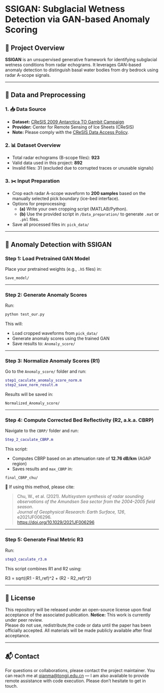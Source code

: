 # SSIGAN: Subglacial Wetness Detection via GAN-based Anomaly Scoring

## 📘 Project Overview

**SSIGAN** is an unsupervised generative framework for identifying subglacial wetness conditions from radar echograms. It leverages GAN-based anomaly detection to distinguish basal water bodies from dry bedrock using radar A-scope signals.

---

## 📂 Data and Preprocessing

### 1. 📥 Data Source
- **Dataset:** [CReSIS 2009 Antarctica TO Gambit Campaign](https://data.cresis.ku.edu/data/rds/2009_Antarctica_TO_Gambit/)
- **Provider:** Center for Remote Sensing of Ice Sheets (CReSIS)
- **Note:** Please comply with the [CReSIS Data Access Policy](https://data.cresis.ku.edu/data/).

### 2. 📊 Dataset Overview
- Total radar echograms (B-scope files): **923**
- Valid data used in this project: **892**
- Invalid files: 31 (excluded due to corrupted traces or unusable signals)

### 3. ✂️ Input Preparation
- Crop each radar A-scope waveform to **200 samples** based on the manually selected pick boundary (ice-bed interface).
- Options for preprocessing:
  - **(a)** Write your own cropping script (MATLAB/Python).
  - **(b)** Use the provided script in `/Data_preparation/` to generate `.mat` or `.pkl` files.
- Save all processed files in: `pick_data/`

---

## 🧠 Anomaly Detection with SSIGAN

### Step 1: Load Pretrained GAN Model
Place your pretrained weights (e.g., `.h5` files) in:

```
Save_model/
```

---

### Step 2: Generate Anomaly Scores
Run:

```bash
python test_our.py
```

This will:
- Load cropped waveforms from `pick_data/`
- Generate anomaly scores using the trained GAN
- Save results to: `Anomaly_score/`

---

### Step 3: Normalize Anomaly Scores (R1)

Go to the `Anomaly_score/` folder and run:

```matlab
step1_caculate_anomaly_score_norm.m
step2_save_norm_result.m
```

Results will be saved in:

```
Normalized_Anomaly_score/
```

---

### Step 4: Compute Corrected Bed Reflectivity (R2, a.k.a. CBRP)

Navigate to the `CBRP/` folder and run:

```matlab
Step_2_caculate_CBRP.m
```

This script:
- Computes CBRP based on an attenuation rate of **12.76 dB/km** (AGAP region)
- Saves results and `max_CBRP` in:

```
final_CBRP_chu/
```

📖 If using this method, please cite:

> Chu, W., et al. (2021). *Multisystem synthesis of radar sounding observations of the Amundsen Sea sector from the 2004–2005 field season*.  
> *Journal of Geophysical Research: Earth Surface, 126*, e2021JF006296.  
> https://doi.org/10.1029/2021JF006296

---

### Step 5: Generate Final Metric R3

Run:

```matlab
step3_caculate_r3.m
```

This script combines R1 and R2 using:


R3 = sqrt((R1 - R1_ref)^2 + (R2 - R2_ref)^2)


---


## 📄 License

This repository will be released under an open-source license upon final acceptance of the associated publication. **Notice:** This work is currently under peer review.  
 Please do not use, redistribute,the code or data until the paper has been officially accepted.   All materials will be made publicly available after final acceptance.

---


## 📬 Contact

For questions or collaborations, please contact the project maintainer. You can reach me at qianma@tongji.edu.cn — I am also available to provide remote assistance with code execution. Please don’t hesitate to get in touch.
